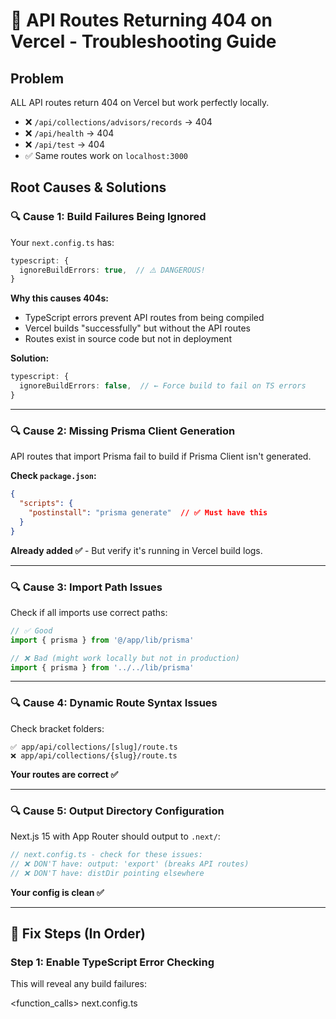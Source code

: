 # 🚨 API Routes Returning 404 on Vercel - Troubleshooting Guide

## Problem
ALL API routes return 404 on Vercel but work perfectly locally.
- ❌ `/api/collections/advisors/records` → 404
- ❌ `/api/health` → 404
- ❌ `/api/test` → 404
- ✅ Same routes work on `localhost:3000`

## Root Causes & Solutions

### 🔍 **Cause 1: Build Failures Being Ignored**

Your `next.config.ts` has:
```typescript
typescript: {
  ignoreBuildErrors: true,  // ⚠️ DANGEROUS!
}
```

**Why this causes 404s:**
- TypeScript errors prevent API routes from being compiled
- Vercel builds "successfully" but without the API routes
- Routes exist in source code but not in deployment

**Solution:**
```typescript
typescript: {
  ignoreBuildErrors: false,  // ← Force build to fail on TS errors
}
```

---

### 🔍 **Cause 2: Missing Prisma Client Generation**

API routes that import Prisma fail to build if Prisma Client isn't generated.

**Check `package.json`:**
```json
{
  "scripts": {
    "postinstall": "prisma generate"  // ✅ Must have this
  }
}
```

**Already added ✅** - But verify it's running in Vercel build logs.

---

### 🔍 **Cause 3: Import Path Issues**

Check if all imports use correct paths:
```typescript
// ✅ Good
import { prisma } from '@/app/lib/prisma'

// ❌ Bad (might work locally but not in production)
import { prisma } from '../../lib/prisma'
```

---

### 🔍 **Cause 4: Dynamic Route Syntax Issues**

Check bracket folders:
```
✅ app/api/collections/[slug]/route.ts
❌ app/api/collections/{slug}/route.ts
```

**Your routes are correct ✅**

---

### 🔍 **Cause 5: Output Directory Configuration**

Next.js 15 with App Router should output to `.next/`:
```typescript
// next.config.ts - check for these issues:
// ❌ DON'T have: output: 'export' (breaks API routes)
// ❌ DON'T have: distDir pointing elsewhere
```

**Your config is clean ✅**

---

## 🔧 **Fix Steps (In Order)**

### **Step 1: Enable TypeScript Error Checking**

This will reveal any build failures:

<function_calls>
<invoke name="search_replace">
<parameter name="file_path">next.config.ts
